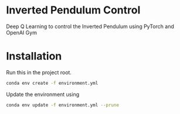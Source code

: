 # Inverted Pendulum Control
Deep Q Learning to control the Inverted Pendulum using PyTorch and OpenAI Gym

# Installation
Run this in the project root.

```bash
conda env create -f environment.yml
```

Update the environment using
```bash
conda env update -f environment.yml --prune
```